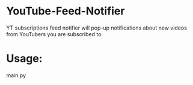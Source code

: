 YouTube-Feed-Notifier
=====================

YT subscriptions feed notifier will pop-up notifications about new videos from YouTubers you are subscribed to.

Usage:
=====
main.py <userename>
